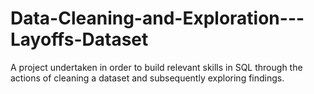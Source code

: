 # Data-Cleaning-and-Exploration---Layoffs-Dataset
A project undertaken in order to build relevant skills in SQL through the actions of cleaning a dataset and subsequently exploring findings.
